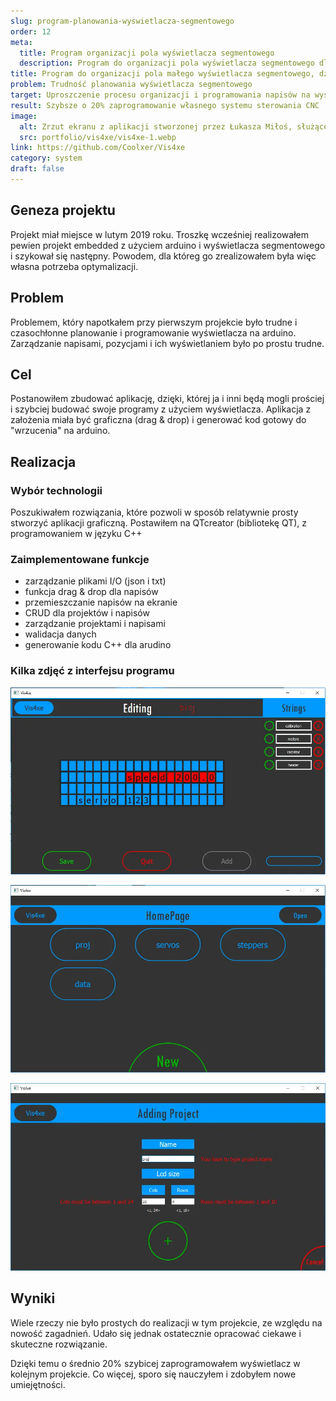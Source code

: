 ```yaml
---
slug: program-planowania-wyswietlacza-segmentowego
order: 12
meta:
  title: Program organizacji pola wyświetlacza segmentowego
  description: Program do organizacji pola wyświetlacza segmentowego dla Arduino, stworzony w Qt Creator i C++, usprawnia planowanie i sterowanie
title: Program do organizacji pola małego wyświetlacza segmentowego, dzięki któremu zaoszczędziłem 20% czasu
problem: Trudność planowania wyświetlacza segmentowego
target: Uproszczenie procesu organizacji i programowania napisów na wyświetlaczu
result: Szybsze o 20% zaprogramowanie własnego systemu sterowania CNC
image:
  alt: Zrzut ekranu z aplikacji stworzonej przez Łukasza Miłoś, służącej organizacji pola małego wyświetlacza segmentowego
  src: portfolio/vis4xe/vis4xe-1.webp
link: https://github.com/Coolxer/Vis4xe
category: system
draft: false
---
```


## Geneza projektu

Projekt miał miejsce w lutym 2019 roku. Troszkę wcześniej realizowałem pewien projekt embedded z użyciem arduino i wyświetlacza segmentowego i szykował się następny. Powodem, dla któreg go zrealizowałem była więc własna potrzeba optymalizacji.

## Problem

Problemem, który napotkałem przy pierwszym projekcie było trudne i czasochłonne planowanie i programowanie wyświetlacza na arduino. Zarządzanie napisami, pozycjami i ich wyświetlaniem było po prostu trudne.

## Cel

Postanowiłem zbudować aplikację, dzięki, której ja i inni będą mogli prościej i szybciej budować swoje programy z użyciem wyświetlacza. Aplikacja z założenia miała być graficzna (drag & drop) i generować kod gotowy do "wrzucenia" na arduino.

## Realizacja

### Wybór technologii

Poszukiwałem rozwiązania, które pozwoli w sposób relatywnie prosty stworzyć aplikacji graficzną.
Postawiłem na QTcreator (bibliotekę QT), z programowaniem w języku C++

### Zaimplementowane funkcje

- zarządzanie plikami I/O (json i txt)
- funkcja drag & drop dla napisów
- przemieszczanie napisów na ekranie
- CRUD dla projektów i napisów
- zarządzanie projektami i napisami
- walidacja danych
- generowanie kodu C++ dla arudino

### Kilka zdjęć z interfejsu programu

![Zrzut ekranu z aplikacji stworzonej przez Łukasza Miłoś, służącej organizacji pola małego wyświetlacza segmentowego](../../assets/images/portfolio/vis4xe/vis4xe-1.webp)

![Zarządzanie projektami wyświetlaczy w aplikacji vis4xe](../../assets/images/portfolio/vis4xe/vis4xe-2.webp)

![Tworzenie nowego projektu w aplikacji vis4xe](../../assets/images/portfolio/vis4xe/vis4xe-3.webp)

## Wyniki

Wiele rzeczy nie było prostych do realizacji w tym projekcie, ze względu na nowość zagadnień. Udało się jednak ostatecznie opracować ciekawe i skuteczne rozwiązanie.

Dzięki temu o średnio 20% szybicej zaprogramowałem wyświetlacz
w kolejnym projekcie. Co więcej, sporo się nauczyłem i zdobyłem nowe umiejętności.
